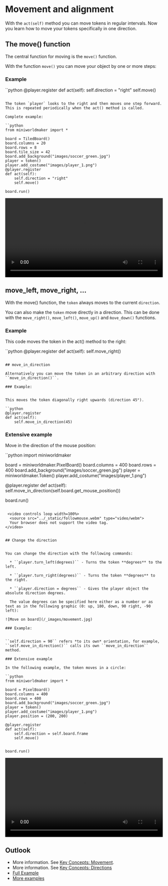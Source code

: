 # Movement and alignment

With the ``act(self)`` method you can move tokens in regular intervals. Now you learn how to move your tokens specifically in one direction.


## The move() function


The central function for moving is the ``move()`` function.

With the function ``move()`` you can move your object by one or more steps:


### Example

``python
@player.register
def act(self):
    self.direction = "right"
    self.move()
```

The token `player` looks to the right and then moves one step forward.
This is repeated periodically when the act() method is called.

Complete example:

``python
from miniworldmaker import *

board = TiledBoard()
board.columns = 20
board.rows = 8
board.tile_size = 42
board.add_background("images/soccer_green.jpg")
player = token()
player.add_costume("images/player_1.png")
@player.register
def act(self):
    self.direction = "right"
    self.move()

board.run()
```

 <video controls loop width=100%>
  <source src="../_static/moving_token.webm" type="video/webm">
  Your browser does not support the video tag.
</video>

## move_left, move_right, ...

With the move() function, the ``token`` always moves to the current ``direction``.

You can also make the ``token`` move directly in a direction. This can be done with the ``move_right()``, ``move_left()``, ``move_up()`` and ``m̀ove_down()`` functions.

### Example

This code moves the token in the act() method to the right:

``python
@player.register
def act(self):
    self.move_right()
```

## move_in_direction

Alternatively you can move the token in an arbitrary direction with ``move_in_direction()``.

### Example:


This moves the token diagonally right upwards (direction 45°).

``python
@player.register
def act(self):
    self.move_in_direction(45)
```

### Extensive example

Move in the direction of the mouse position:

``python
import miniworldmaker

board = miniworldmaker.PixelBoard()
board.columns = 400
board.rows = 400
board.add_background("images/soccer_green.jpg")
player = miniworldmaker.Token()
player.add_costume("images/player_1.png")

@player.register
def act(self):
    self.move_in_direction(self.board.get_mouse_position())

board.run()
```

 <video controls loop width=100%>
  <source src="../_static/followmouse.webm" type="video/webm">
  Your browser does not support the video tag.
</video>


## Change the direction


You can change the direction with the following commands:

  * ``player.turn_left(degrees)`` - Turns the token **degrees** to the left.

  * ``player.turn_right(degrees)`` - Turns the token **degrees** to the right.

  * ``player.direction = degrees`` - Gives the player object the absolute direction degrees.
  
  The value degrees can be specified here either as a number or as text as in the following graphic (0: up, 180, down, 90 right, -90 left):

![Move on board](/_images/movement.jpg)
  
### Example:


``self.direction = 90`` refers *to its own* orientation, for example, ``self.move_in_direction()`` calls its own ``move_in_direction`` method.

### Extensive example

In the following example, the token moves in a circle:

``python
from miniworldmaker import *

board = PixelBoard()
board.columns = 400
board.rows = 400
board.add_background("images/soccer_green.jpg")
player = token()
player.add_costume("images/player_1.png")
player.position = (200, 200)

@player.register
def act(self):
    self.direction = self.board.frame
    self.move()
    

board.run()
```

 <video controls loop width=100%>
  <source src="../_static/move_in_circle.webm" type="video/webm">
  Your browser does not support the video tag.
</video>





## Outlook

* More information. See [Key Concepts: Movement](../key_concepts/movement).
* More information. See [Key Concepts: Directions](../key_concepts/directions)
* [Full Example](https://codeberg.org/a_siebel/miniworldmaker_cookbook/src/branch/main/examples/tutorial/04%20-%20movement%20and%20direction.py)
* [More examples](https://codeberg.org/a_siebel/miniworldmaker_cookbook/src/branch/main/examples/tests/2%20Movement)
